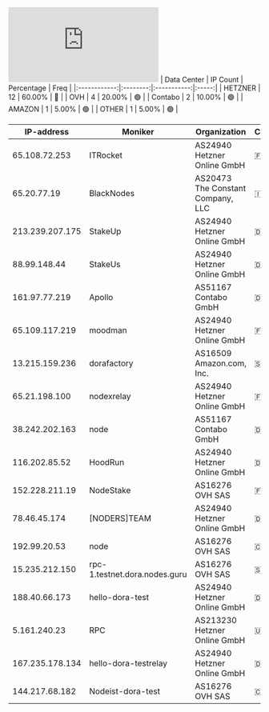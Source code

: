 ![Diagramm](https://github.com/obajay/StateSync-snapshots/blob/main/Projects/Dora/1/README.md)
| Data Center | IP Count | Percentage | Freq |
|:------------:|:--------:|:-----------:|:-----:|
| HETZNER | 12 | 60.00% | 🔴 |
| OVH | 4 | 20.00% | 🟢 |
| Contabo | 2 | 10.00% | 🟢 |
| AMAZON | 1 | 5.00% | 🟢 |
| OTHER | 1 | 5.00% | 🟢 |

<!-- START_TABLE -->
| IP-address | Moniker | Organization | Country | City |
|-------------|---------|---------------|---------|------|
| 65.108.72.253 | ITRocket | AS24940 Hetzner Online GmbH | 🇫🇮 FI | Helsinki |
| 65.20.77.19 | BlackNodes | AS20473 The Constant Company, LLC | 🇮🇳 IN | Mumbai |
| 213.239.207.175 | StakeUp | AS24940 Hetzner Online GmbH | 🇩🇪 DE | Nürnberg |
| 88.99.148.44 | StakeUs | AS24940 Hetzner Online GmbH | 🇩🇪 DE | Falkenstein |
| 161.97.77.219 | Apollo | AS51167 Contabo GmbH | 🇩🇪 DE | Frankfurt am Main |
| 65.109.117.219 | moodman | AS24940 Hetzner Online GmbH | 🇫🇮 FI | Helsinki |
| 13.215.159.236 | dorafactory | AS16509 Amazon.com, Inc. | 🇸🇬 SG | Singapore |
| 65.21.198.100 | nodexrelay | AS24940 Hetzner Online GmbH | 🇫🇮 FI | Helsinki |
| 38.242.202.163 | node | AS51167 Contabo GmbH | 🇩🇪 DE | Düsseldorf |
| 116.202.85.52 | HoodRun | AS24940 Hetzner Online GmbH | 🇩🇪 DE | Falkenstein |
| 152.228.211.19 | NodeStake | AS16276 OVH SAS | 🇫🇷 FR | Lille |
| 78.46.45.174 | [NODERS]TEAM | AS24940 Hetzner Online GmbH | 🇩🇪 DE | Falkenstein |
| 192.99.20.53 | node | AS16276 OVH SAS | 🇨🇦 CA | Beauharnois |
| 15.235.212.150 | rpc-1.testnet.dora.nodes.guru | AS16276 OVH SAS | 🇸🇬 SG | Singapore |
| 188.40.66.173 | hello-dora-test | AS24940 Hetzner Online GmbH | 🇩🇪 DE | Falkenstein |
| 5.161.240.23 | RPC | AS213230 Hetzner Online GmbH | 🇺🇸 US | Ashburn |
| 167.235.178.134 | hello-dora-testrelay | AS24940 Hetzner Online GmbH | 🇩🇪 DE | Falkenstein |
| 144.217.68.182 | Nodeist-dora-test | AS16276 OVH SAS | 🇨🇦 CA | Beauharnois |

<!-- END_TABLE -->